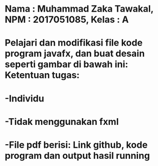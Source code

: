 # Nama : Muhammad Zaka Tawakal, NPM : 2017051085, Kelas : A

# Pelajari dan modifikasi file kode program javafx, dan buat desain seperti gambar di bawah ini: Ketentuan tugas:
# -Individu
# -Tidak menggunakan fxml
# -File pdf berisi: Link github, kode program dan output hasil running
